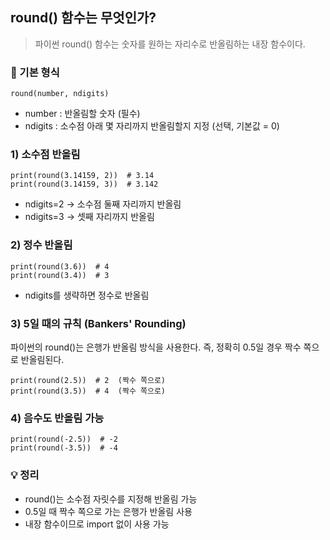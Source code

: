 ## round() 함수는 무엇인가?
> 파이썬 round() 함수는 숫자를 원하는 자리수로 반올림하는 내장 함수이다.

### 📌 기본 형식
```
round(number, ndigits)

```
+ number : 반올림할 숫자 (필수)
+ ndigits : 소수점 아래 몇 자리까지 반올림할지 지정 (선택, 기본값 = 0)

### 1) 소수점 반올림
```
print(round(3.14159, 2))  # 3.14
print(round(3.14159, 3))  # 3.142

```
+ ndigits=2 → 소수점 둘째 자리까지 반올림
+ ndigits=3 → 셋째 자리까지 반올림

### 2) 정수 반올림
```
print(round(3.6))  # 4
print(round(3.4))  # 3

```
+ ndigits를 생략하면 정수로 반올림


### 3) 5일 때의 규칙 (Bankers' Rounding)
파이썬의 round()는 은행가 반올림 방식을 사용한다.
즉, 정확히 0.5일 경우 짝수 쪽으로 반올림된다.

```
print(round(2.5))  # 2  (짝수 쪽으로)
print(round(3.5))  # 4  (짝수 쪽으로)

```

### 4) 음수도 반올림 가능
```
print(round(-2.5))  # -2
print(round(-3.5))  # -4

```


### 💡 정리
+ round()는 소수점 자릿수를 지정해 반올림 가능
+ 0.5일 때 짝수 쪽으로 가는 은행가 반올림 사용
+ 내장 함수이므로 import 없이 사용 가능
